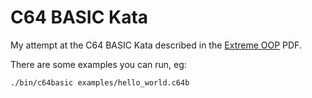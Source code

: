 # C64 BASIC Kata

My attempt at the C64 BASIC Kata described in the [Extreme OOP][xoop] PDF.

There are some examples you can run, eg:

    ./bin/c64basic examples/hello_world.c64b

[xoop]: http://milano-xpug.pbworks.com/f/10080616-extreme-oop.pdf

